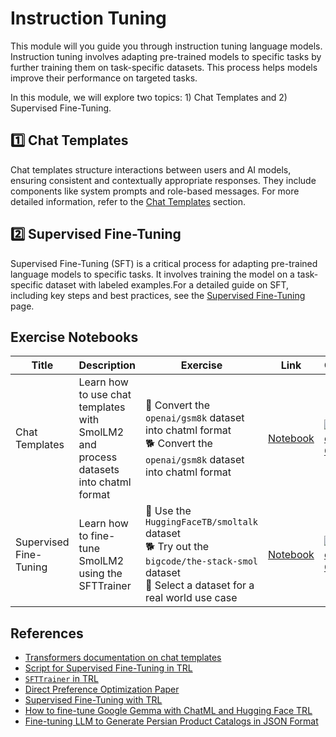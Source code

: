# Instruction Tuning

This module will you guide you through instruction tuning language models. Instruction tuning involves adapting pre-trained models to specific tasks by further training them on task-specific datasets. This process helps models improve their performance on targeted tasks. 

In this module, we will explore two topics: 1) Chat Templates and 2) Supervised Fine-Tuning.

## 1️⃣ Chat Templates

Chat templates structure interactions between users and AI models, ensuring consistent and contextually appropriate responses. They include components like system prompts and role-based messages. For more detailed information, refer to the [Chat Templates](./chat_templates.md) section.

## 2️⃣ Supervised Fine-Tuning

Supervised Fine-Tuning (SFT) is a critical process for adapting pre-trained language models to specific tasks. It involves training the model on a task-specific dataset with labeled examples.For a detailed guide on SFT, including key steps and best practices, see the [Supervised Fine-Tuning](./supervised_fine_tuning.md) page.

## Exercise Notebooks

| Title | Description | Exercise | Link | Colab |
|-------|-------------|----------|------|-------|
| Chat Templates | Learn how to use chat templates with SmolLM2 and process datasets into chatml format | 🐢 Convert the `openai/gsm8k` dataset into chatml format <br> 🐕 Convert the `openai/gsm8k` dataset into chatml format | [Notebook](./notebooks/chat_templates_example.ipynb) | <a target="_blank" href="https://colab.research.google.com/github/Patil-Ojas/smol-course/blob/main/1_instruction_tuning/notebooks/chat_templates_example_colab.ipynb"><img src="https://colab.research.google.com/assets/colab-badge.svg" alt="Open In Colab"/></a> |
| Supervised Fine-Tuning | Learn how to fine-tune SmolLM2 using the SFTTrainer | 🐢 Use the `HuggingFaceTB/smoltalk` dataset<br>🐕 Try out the `bigcode/the-stack-smol` dataset<br>🦁 Select a dataset for a real world use case | [Notebook](./notebooks/supervised_fine_tuning_tutorial.ipynb) | <a target="_blank" href="https://colab.research.google.com/github/Patil-Ojas/smol-course/blob/main/1_instruction_tuning/notebooks/sft_finetuning_example_colab.ipynb"><img src="https://colab.research.google.com/assets/colab-badge.svg" alt="Open In Colab"/></a> |

## References

- [Transformers documentation on chat templates](https://huggingface.co/docs/transformers/main/en/chat_templating)
- [Script for Supervised Fine-Tuning in TRL]([./scripts/supervised_finetuning.py](https://github.com/huggingface/trl/blob/main/examples/scripts/sft.py))
- [`SFTTrainer` in TRL]([./chat_templates.md](https://huggingface.co/docs/trl/main/en/sft_trainer))
- [Direct Preference Optimization Paper](https://arxiv.org/abs/2305.18290)
- [Supervised Fine-Tuning with TRL](https://huggingface.co/docs/trl/main/en/tutorials/supervised_finetuning)
- [How to fine-tune Google Gemma with ChatML and Hugging Face TRL](https://www.philschmid.de/fine-tune-google-gemma)
- [Fine-tuning LLM to Generate Persian Product Catalogs in JSON Format](https://huggingface.co/learn/cookbook/en/fine_tuning_llm_to_generate_persian_product_catalogs_in_json_format)